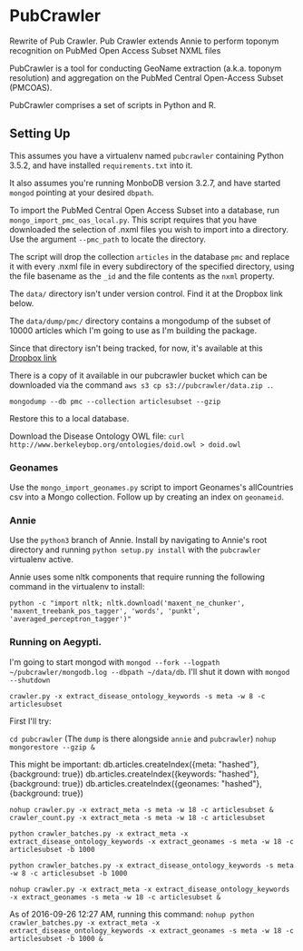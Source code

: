 # PubCrawler

Rewrite of Pub Crawler. Pub Crawler extends Annie to perform toponym recognition on PubMed Open Access Subset NXML files

PubCrawler is a tool for conducting GeoName extraction (a.k.a. toponym resolution) and aggregation on the PubMed Central Open-Access Subset (PMCOAS).

PubCrawler comprises a set of scripts in Python and R.

## Setting Up

This assumes you have a virtualenv named `pubcrawler` containing Python 3.5.2, and have installed `requirements.txt` into it.

It also assumes you're running MonboDB version 3.2.7, and have started `mongod` pointing at your desired `dbpath`.

To import the PubMed Central Open Access Subset into a database, run `mongo_import_pmc_oas_local.py`. This script requires that you have downloaded the selection of .nxml files you wish to import into a directory. Use the argument `--pmc_path` to locate the directory.

The script will drop the collection `articles` in the database `pmc` and replace it with every .nxml file in every subdirectory of the specified directory, using the file basename as the `_id` and the file contents as the `nxml` property.

The `data/` directory isn't under version control. Find it at the Dropbox link below.

The `data/dump/pmc/` directory contains a mongodump of the subset of 10000 articles which I'm going to use as I'm building the package.

Since that directory isn't being tracked, for now, it's available at this [Dropbox link](https://www.dropbox.com/sh/euraoigy8i17j32/AABEr6tmXamHcP22a6SpgMhpa?dl=0)

There is a copy of it available in our pubcrawler bucket which can be downloaded via the command `aws s3 cp s3://pubcrawler/data.zip .`.

```
mongodump --db pmc --collection articlesubset --gzip
```
Restore this to a local database.

Download the Disease Ontology OWL file: `curl http://www.berkeleybop.org/ontologies/doid.owl > doid.owl`

### Geonames

Use the `mongo_import_geonames.py` script to import Geonames's allCountries csv into a Mongo collection. Follow up by creating an index on `geonameid`.

### Annie

Use the `python3` branch of Annie. Install by navigating to Annie's root directory and running `python setup.py install` with the `pubcrawler` virtualenv active.

Annie uses some nltk components that require running the following command in the virtualenv to install:

```
python -c "import nltk; nltk.download('maxent_ne_chunker', 'maxent_treebank_pos_tagger', 'words', 'punkt', 'averaged_perceptron_tagger')"
```

### Running on Aegypti.

I'm going to start mongod with `mongod --fork --logpath ~/pubcrawler/mongodb.log --dbpath ~/data/db`.
I'll shut it down with `mongod --shutdown`

`crawler.py -x extract_disease_ontology_keywords -s meta -w 8 -c articlesubset`

First I'll try:

`cd pubcrawler` (The `dump` is there alongside `annie` and `pubcrawler`)
`nohup mongorestore --gzip &`

This might be important:
db.articles.createIndex({meta: "hashed"}, {background: true})
db.articles.createIndex({keywords: "hashed"}, {background: true})
db.articles.createIndex({geonames: "hashed"}, {background: true})

`nohup crawler.py -x extract_meta -s meta -w 18 -c articlesubset &`
`crawler_count.py -x extract_meta -s meta -w 18 -c articlesubset`

`python crawler_batches.py -x extract_meta -x extract_disease_ontology_keywords -x extract_geonames -s meta -w 18 -c articlesubset -b 1000`

`python crawler_batches.py -x extract_disease_ontology_keywords -s meta -w 8 -c articlesubset -b 1000`

`nohup crawler.py -x extract_meta -x extract_disease_ontology_keywords -x extract_geonames -s meta -w 18 -c articlesubset &`

As of 2016-09-26 12:27 AM, running this command:
`nohup python crawler_batches.py -x extract_meta -x extract_disease_ontology_keywords -x extract_geonames -s meta -w 18 -c articlesubset -b 1000 &`